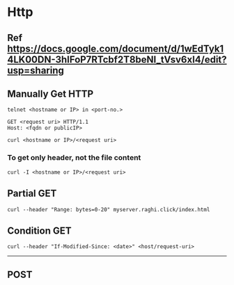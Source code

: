 # Http
## Ref https://docs.google.com/document/d/1wEdTyk14LK00DN-3hIFoP7RTcbf2T8beNI_tVsv6xI4/edit?usp=sharing
## Manually Get HTTP
```
telnet <hostname or IP> in <port-no.>
```
```
GET <request uri> HTTP/1.1
Host: <fqdn or publicIP>
```
```
curl <hostname or IP>/<request uri>
```
### To get only header, not the file content
```
curl -I <hostname or IP>/<request uri>
```

## Partial GET
```
curl --header "Range: bytes=0-20" myserver.raghi.click/index.html
```

## Condition GET
```
curl --header "If-Modified-Since: <date>" <host/request-uri>
```
****************
## POST
